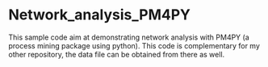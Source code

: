 # Network_analysis_PM4PY

This sample code aim at demonstrating network analysis with PM4PY (a process mining package using python).
This code is complementary for my other repository, the data file can be obtained from there as well. 
